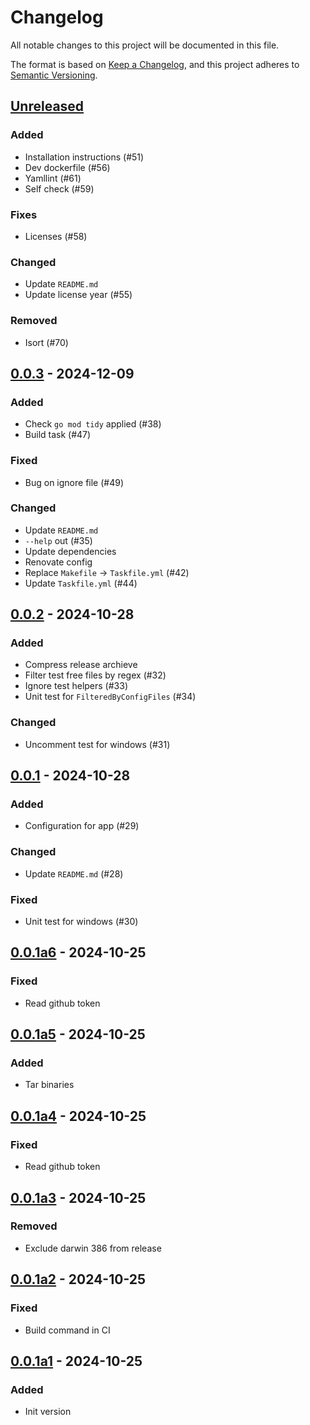 <!---
The MIT License (MIT).

Copyright (c) 2024-2025 Almaz Ilaletdinov <a.ilaletdinov@yandex.ru>

Permission is hereby granted, free of charge, to any person obtaining a copy
of this software and associated documentation files (the "Software"), to deal
in the Software without restriction, including without limitation the rights
to use, copy, modify, merge, publish, distribute, sublicense, and/or sell
copies of the Software, and to permit persons to whom the Software is
furnished to do so, subject to the following conditions:

The above copyright notice and this permission notice shall be included in all
copies or substantial portions of the Software.

THE SOFTWARE IS PROVIDED "AS IS", WITHOUT WARRANTY OF ANY KIND,
EXPRESS OR IMPLIED, INCLUDING BUT NOT LIMITED TO THE WARRANTIES OF
MERCHANTABILITY, FITNESS FOR A PARTICULAR PURPOSE AND NONINFRINGEMENT.
IN NO EVENT SHALL THE AUTHORS OR COPYRIGHT HOLDERS BE LIABLE FOR ANY CLAIM,
DAMAGES OR OTHER LIABILITY, WHETHER IN AN ACTION OF CONTRACT, TORT OR
OTHERWISE, ARISING FROM, OUT OF OR IN CONNECTION WITH THE SOFTWARE OR THE USE
OR OTHER DEALINGS IN THE SOFTWARE.
-->
# Changelog

All notable changes to this project will be documented in this file.

The format is based on [Keep a Changelog](https://keepachangelog.com/en/1.1.0/),
and this project adheres to [Semantic Versioning](https://semver.org/spec/v2.0.0.html).

## [Unreleased]

### Added

- Installation instructions (#51)
- Dev dockerfile (#56)
- Yamllint (#61)
- Self check (#59)

### Fixes

- Licenses (#58)

### Changed

- Update `README.md`
- Update license year (#55)

### Removed

- Isort (#70)

## [0.0.3] - 2024-12-09

### Added

- Check `go mod tidy` applied (#38)
- Build task (#47)

### Fixed

- Bug on ignore file (#49)

### Changed

- Update `README.md`
- `--help` out (#35)
- Update dependencies
- Renovate config
- Replace `Makefile` -> `Taskfile.yml` (#42)
- Update `Taskfile.yml` (#44)

## [0.0.2] - 2024-10-28

### Added

- Compress release archieve
- Filter test free files by regex (#32)
- Ignore test helpers (#33)
- Unit test for `FilteredByConfigFiles` (#34)

### Changed

- Uncomment test for windows (#31)

## [0.0.1] - 2024-10-28

### Added

- Configuration for app (#29)

### Changed

- Update `README.md` (#28)

### Fixed

- Unit test for windows (#30)

## [0.0.1a6] - 2024-10-25

### Fixed

- Read github token

## [0.0.1a5] - 2024-10-25

### Added

- Tar binaries

## [0.0.1a4] - 2024-10-25

### Fixed

- Read github token

## [0.0.1a3] - 2024-10-25

### Removed

- Exclude darwin 386 from release

## [0.0.1a2] - 2024-10-25

### Fixed

- Build command in CI

## [0.0.1a1] - 2024-10-25

### Added

- Init version

[unreleased]: https://github.com/blablatdinov/gotemir/compare/0.0.3...HEAD
[0.0.3]: https://github.com/blablatdinov/gotemir/compare/0.0.2...0.0.3
[0.0.2]: https://github.com/blablatdinov/gotemir/compare/0.0.1...0.0.2
[0.0.1]: https://github.com/blablatdinov/gotemir/compare/0.0.1-a6...0.0.1
[0.0.1a6]: https://github.com/blablatdinov/gotemir/compare/0.0.1-a5...0.0.1-a6
[0.0.1a5]: https://github.com/blablatdinov/gotemir/compare/0.0.1-a4...0.0.1-a5
[0.0.1a4]: https://github.com/blablatdinov/gotemir/compare/0.0.1-a3...0.0.1-a4
[0.0.1a3]: https://github.com/blablatdinov/gotemir/compare/0.0.1-a2...0.0.1-a3
[0.0.1a2]: https://github.com/blablatdinov/gotemir/compare/0.0.1-a1...0.0.1-a2
[0.0.1a1]: https://github.com/blablatdinov/gotemir/releases/tag/0.0.1-a1
